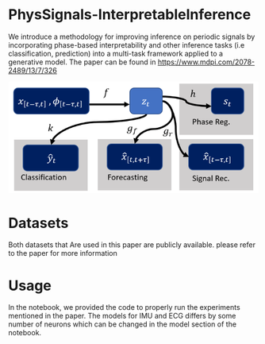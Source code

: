 # PhysSignals-InterpretableInference
We introduce a methodology for improving inference on periodic signals by incorporating phase-based interpretability and other inference tasks (i.e classification, prediction) into a multi-task framework applied to a generative model.
The paper can be found in https://www.mdpi.com/2078-2489/13/7/326

 ![alt](Multitask.png)


# Datasets
Both datasets that Are used in this paper are publicly available. please refer to the paper for more information

# Usage

In the notebook, we provided the code to properly run the experiments mentioned in the paper. The models for IMU and ECG differs by some number of neurons which can be changed in the model section of the notebook. 

